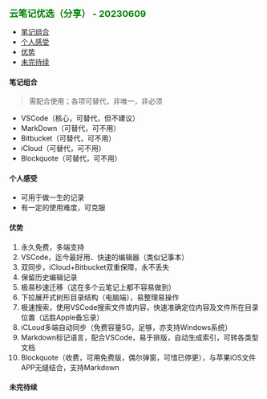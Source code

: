 
<b><font color=green size=4>
云笔记优选（分享） - 20230609 
</font></b>

- [笔记组合](#笔记组合)
- [个人感受](#个人感受)
- [优势](#优势)
- [未完待续](#未完待续)


#### 笔记组合
> 需配合使用；各项可替代，非唯一，非必须      
- VSCode（核心，可替代，但不建议）
- MarkDown（可替代，可不用）
- Bitbucket（可替代，可不用）
- iCloud（可替代，可不用）
- Blockquote（可替代，可不用）

#### 个人感受
- 可用于做一生的记录
- 有一定的使用难度，可克服

#### 优势
1. 永久免费，多端支持
2. VSCode，迄今最好用、快速的编辑器（类似记事本）
3. 双同步，iCloud+Bitbucket双重保障，永不丢失
4. 保留历史编辑记录
5. 极易秒速迁移（这在多个云笔记上都不容易做到）
6. 下拉展开式树形目录结构（电脑端），易整理易操作
7. 极速搜索，使用VSCode搜索文件或内容，快速准确定位内容及文件所在目录位置（远胜Apple备忘录）
8. iCLoud多端自动同步（免费容量5G，足够，亦支持Windows系统）
9. Markdown标记语言，配合VSCode，易于排版，自动生成索引，可转各类型文档
10. Blockquote（收费，可用免费版，偶尔弹窗，可惜已停更），与苹果iOS文件APP无缝结合，支持Markdown

#### 未完待续


